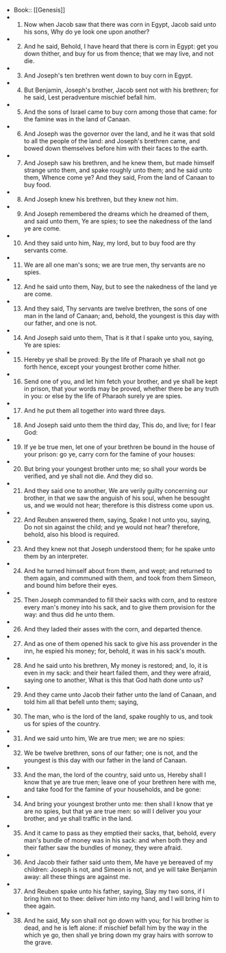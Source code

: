 - Book:: [[Genesis]]
- 1. Now when Jacob saw that there was corn in Egypt, Jacob said unto his sons, Why do ye look one upon another?
- 2. And he said, Behold, I have heard that there is corn in Egypt: get you down thither, and buy for us from thence; that we may live, and not die.
- 3. And Joseph's ten brethren went down to buy corn in Egypt.
- 4. But Benjamin, Joseph's brother, Jacob sent not with his brethren; for he said, Lest peradventure mischief befall him.
- 5. And the sons of Israel came to buy corn among those that came: for the famine was in the land of Canaan.
- 6. And Joseph was the governor over the land, and he it was that sold to all the people of the land: and Joseph's brethren came, and bowed down themselves before him with their faces to the earth.
- 7. And Joseph saw his brethren, and he knew them, but made himself strange unto them, and spake roughly unto them; and he said unto them, Whence come ye? And they said, From the land of Canaan to buy food.
- 8. And Joseph knew his brethren, but they knew not him.
- 9. And Joseph remembered the dreams which he dreamed of them, and said unto them, Ye are spies; to see the nakedness of the land ye are come.
- 10. And they said unto him, Nay, my lord, but to buy food are thy servants come.
- 11. We are all one man's sons; we are true men, thy servants are no spies.
- 12. And he said unto them, Nay, but to see the nakedness of the land ye are come.
- 13. And they said, Thy servants are twelve brethren, the sons of one man in the land of Canaan; and, behold, the youngest is this day with our father, and one is not.
- 14. And Joseph said unto them, That is it that I spake unto you, saying, Ye are spies:
- 15. Hereby ye shall be proved: By the life of Pharaoh ye shall not go forth hence, except your youngest brother come hither.
- 16. Send one of you, and let him fetch your brother, and ye shall be kept in prison, that your words may be proved, whether there be any truth in you: or else by the life of Pharaoh surely ye are spies.
- 17. And he put them all together into ward three days.
- 18. And Joseph said unto them the third day, This do, and live; for I fear God:
- 19. If ye be true men, let one of your brethren be bound in the house of your prison: go ye, carry corn for the famine of your houses:
- 20. But bring your youngest brother unto me; so shall your words be verified, and ye shall not die. And they did so.
- 21. And they said one to another, We are verily guilty concerning our brother, in that we saw the anguish of his soul, when he besought us, and we would not hear; therefore is this distress come upon us.
- 22. And Reuben answered them, saying, Spake I not unto you, saying, Do not sin against the child; and ye would not hear? therefore, behold, also his blood is required.
- 23. And they knew not that Joseph understood them; for he spake unto them by an interpreter.
- 24. And he turned himself about from them, and wept; and returned to them again, and communed with them, and took from them Simeon, and bound him before their eyes.
- 25. Then Joseph commanded to fill their sacks with corn, and to restore every man's money into his sack, and to give them provision for the way: and thus did he unto them.
- 26. And they laded their asses with the corn, and departed thence.
- 27. And as one of them opened his sack to give his ass provender in the inn, he espied his money; for, behold, it was in his sack's mouth.
- 28. And he said unto his brethren, My money is restored; and, lo, it is even in my sack: and their heart failed them, and they were afraid, saying one to another, What is this that God hath done unto us?
- 29. And they came unto Jacob their father unto the land of Canaan, and told him all that befell unto them; saying,
- 30. The man, who is the lord of the land, spake roughly to us, and took us for spies of the country.
- 31. And we said unto him, We are true men; we are no spies:
- 32. We be twelve brethren, sons of our father; one is not, and the youngest is this day with our father in the land of Canaan.
- 33. And the man, the lord of the country, said unto us, Hereby shall I know that ye are true men; leave one of your brethren here with me, and take food for the famine of your households, and be gone:
- 34. And bring your youngest brother unto me: then shall I know that ye are no spies, but that ye are true men: so will I deliver you your brother, and ye shall traffic in the land.
- 35. And it came to pass as they emptied their sacks, that, behold, every man's bundle of money was in his sack: and when both they and their father saw the bundles of money, they were afraid.
- 36. And Jacob their father said unto them, Me have ye bereaved of my children: Joseph is not, and Simeon is not, and ye will take Benjamin away: all these things are against me.
- 37. And Reuben spake unto his father, saying, Slay my two sons, if I bring him not to thee: deliver him into my hand, and I will bring him to thee again.
- 38. And he said, My son shall not go down with you; for his brother is dead, and he is left alone: if mischief befall him by the way in the which ye go, then shall ye bring down my gray hairs with sorrow to the grave.
